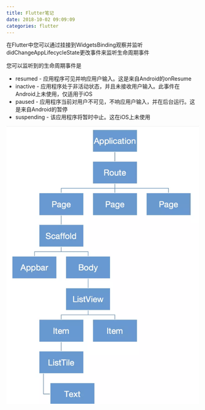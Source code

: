 ```yaml
---
title: Flutter笔记
date: 2018-10-02 09:09:09
categories: flutter
---
```

在Flutter中您可以通过挂接到WidgetsBinding观察并监听didChangeAppLifecycleState更改事件来监听生命周期事件

您可以监听到的生命周期事件是

* resumed - 应用程序可见并响应用户输入。这是来自Android的onResume
* inactive - 应用程序处于非活动状态，并且未接收用户输入。此事件在Android上未使用，仅适用于iOS
* paused - 应用程序当前对用户不可见，不响应用户输入，并在后台运行。这是来自Android的暂停
* suspending - 该应用程序将暂时中止。这在iOS上未使用

![](/assets/flutter_app_tree.png)

